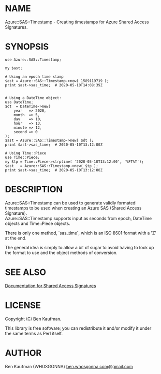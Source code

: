 # NAME

Azure::SAS::Timestamp - Creating timestamps for Azure Shared Access Signatures.

# SYNOPSIS

    use Azure::SAS::Timestamp;
    
    my $ast;

    # Using an epoch time stamp
    $ast = Azure::SAS::Timestamp->new( 1589119719 );
    print $ast->sas_time;  # 2020-05-10T14:08:39Z
    
    
    # Using a DateTime object:
    use DateTime;
    $dt  = DateTime->new(
        year   => 2020,
        month  => 5,
        day    => 10,
        hour   => 13,
        minute => 12,
        second => 0
    );
    $ast = Azure::SAS::Timestamp->new( $dt ); 
    print $ast->sas_time;  # 2020-05-10T13:12:00Z
    
    # Using Time::Piece
    use Time::Piece;
    my $tp = Time::Piece->strptime( '2020-05-10T13:12:00', '%FT%T');
    $ast   = Azure::SAS::Timestamp->new( $tp );
    print $ast->sas_time;  # 2020-05-10T13:12:00Z

# DESCRIPTION

Azure::SAS::Timestamp can be used to generate validly formated timestamps to
be used when creating an Azure SAS (Shared Access Signature).  
Azure::SAS::Timestamp supports input as seconds from epoch, DateTime objects
and Time::Piece objects.

There is only one method, \`sas\_time\`, which is an ISO 8601 format with a 'Z'
at the end.

The general idea is simply to allow a bit of sugar to avoid having to look up
the format to use and the object methods of conversion.

# SEE ALSO

[Documentation for Shared Access Signatures
](https://docs.microsoft.com/en-us/rest/api/storageservices/create-service-sas)

# LICENSE

Copyright (C) Ben Kaufman.

This library is free software; you can redistribute it and/or modify it under 
the same terms as Perl itself.

# AUTHOR

Ben Kaufman (WHOSGONNA) ben.whosgonna.com@gmail.com
